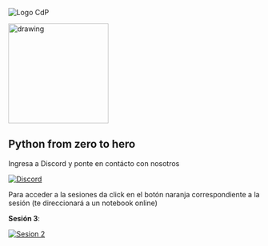 ![Logo CdP](https://fotos.subefotos.com/2a13aea56c4bf96860ed297b29abc189o.png)


<img src="https://fotos.subefotos.com/62f2c206a343c5fead3e5e8eb7d6e91co.png" alt="drawing" width="200"/>

## Python from zero to hero

Ingresa a Discord y ponte en contácto con nosotros

[![Discord](https://img.shields.io/badge/cdpESFM%20-%237289DA.svg?&style=for-the-badge&logo=discord&logoColor=white)](https://discord.gg/mxBQnEV)


Para acceder a la sesiones da click en el botón naranja correspondiente a la sesión (te direccionará a un notebook online)

**Sesión 3**:

[![Sesion 2](https://img.shields.io/badge/Jupyter%20-%23F37626.svg?&style=for-the-badge&logo=Jupyter&logoColor=white)](https://mybinder.org/v2/gh/JoulesCH/cdpESFM-IngenieriaDatos/master)

